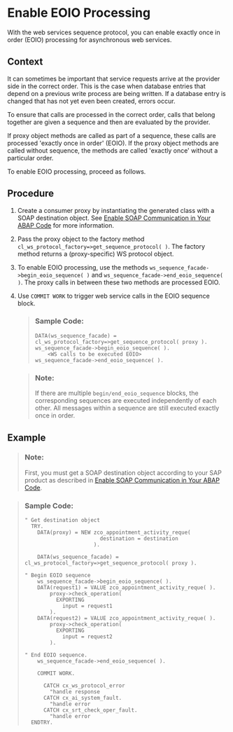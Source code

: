 <!-- loio96d61b29fa6a4113a2530fe54bcc9bb6 -->

# Enable EOIO Processing

With the web services sequence protocol, you can enable exactly once in order \(EOIO\) processing for asynchronous web services.



## Context

It can sometimes be important that service requests arrive at the provider side in the correct order. This is the case when database entries that depend on a previous write process are being written. If a database entry is changed that has not yet even been created, errors occur.

To ensure that calls are processed in the correct order, calls that belong together are given a sequence and then are evaluated by the provider.

If proxy object methods are called as part of a sequence, these calls are processed 'exactly once in order' \(EOIO\). If the proxy object methods are called without sequence, the methods are called 'exactly once' without a particular order.

To enable EOIO processing, proceed as follows.



## Procedure

1.  Create a consumer proxy by instantiating the generated class with a SOAP destination object. See [Enable SOAP Communication in Your ABAP Code](enable-soap-communication-in-your-abap-code-6ab460e.md) for more information.

2.  Pass the proxy object to the factory method `cl_ws_protocol_factory=>get_sequence_protocol( )`. The factory method returns a \(proxy-specific\) WS protocol object.

3.  To enable EOIO processing, use the methods `ws_sequence_facade->begin_eoio_sequence( )` and `ws_sequence_facade->end_eoio_sequence( )`. The proxy calls in between these two methods are processed EOIO.

4.  Use `COMMIT WORK` to trigger web service calls in the EOIO sequence block.

    > ### Sample Code:  
    > ```abap
    > DATA(ws_sequence_facade) = cl_ws_protocol_factory=>get_sequence_protocol( proxy ).
    > ws_sequence_facade->begin_eoio_sequence( ).
    >     <WS calls to be executed EOIO>
    > ws_sequence_facade->end_eoio_sequence( ).
    > ```

    > ### Note:  
    > If there are multiple `begin/end_eoio_sequence` blocks, the corresponding sequences are executed independently of each other. All messages within a sequence are still executed exactly once in order.




## Example

> ### Note:  
> First, you must get a SOAP destination object according to your SAP product as described in [Enable SOAP Communication in Your ABAP Code](enable-soap-communication-in-your-abap-code-6ab460e.md).

> ### Sample Code:  
> ```abap
> " Get destination object
>   TRY.
>     DATA(proxy) = NEW zco_appointment_activity_reque(
>                         destination = destination
>                       ).
>  
>     DATA(ws_sequence_facade) = cl_ws_protocol_factory=>get_sequence_protocol( proxy ).
>  
> " Begin EOIO sequence
>     ws_sequence_facade->begin_eoio_sequence( ).
>     DATA(request1) = VALUE zco_appointment_activity_reque( ).
>         proxy->check_operation(
>           EXPORTING
>             input = request1
>         ).
>     DATA(request2) = VALUE zco_appointment_activity_reque( ).
>         proxy->check_operation(
>           EXPORTING
>             input = request2
>         ).
> 
> " End EOIO sequence.
>     ws_sequence_facade->end_eoio_sequence( ).
>  
>     COMMIT WORK.   
>  
>       CATCH cx_ws_protocol_error
>         "handle response
>       CATCH cx_ai_system_fault.
>         "handle error
>       CATCH cx_srt_check_oper_fault.
>         "handle error
>   ENDTRY.
> ```

